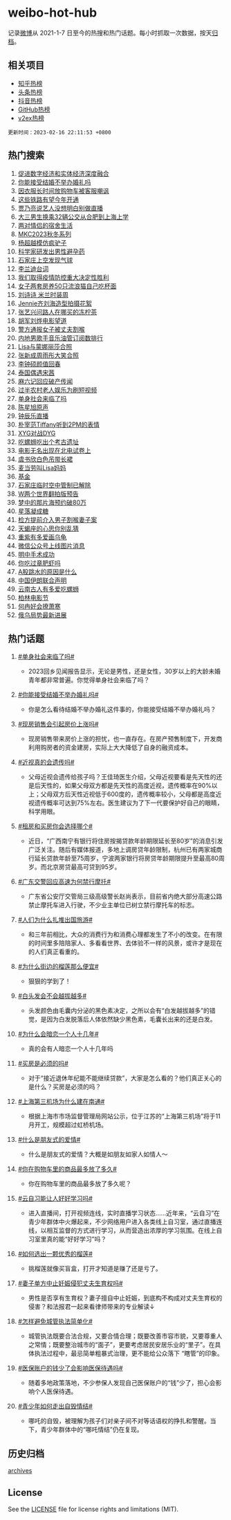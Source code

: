 # weibo-hot-hub

记录[微博](https://www.weibo.com)从 2021-1-7 日至今的热搜和热门话题。每小时抓取一次数据，按天[归档](archives)。

## 相关项目

- [知乎热榜](https://github.com/lonnyzhang423/zhihu-hot-hub)
- [头条热榜](https://github.com/lonnyzhang423/toutiao-hot-hub)
- [抖音热榜](https://github.com/lonnyzhang423/douyin-hot-hub)
- [GitHub热榜](https://github.com/lonnyzhang423/github-hot-hub)
- [v2ex热榜](https://github.com/lonnyzhang423/v2ex-hot-hub)


`更新时间：2023-02-16 22:11:53 +0800`

## 热门搜索

1. [促进数字经济和实体经济深度融合](https://m.weibo.cn/search?containerid=100103type%3D1%26t%3D10%26q%3D%23%E4%BF%83%E8%BF%9B%E6%95%B0%E5%AD%97%E7%BB%8F%E6%B5%8E%E5%92%8C%E5%AE%9E%E4%BD%93%E7%BB%8F%E6%B5%8E%E6%B7%B1%E5%BA%A6%E8%9E%8D%E5%90%88%23&stream_entry_id=51&isnewpage=1&extparam=seat%3D1%26stream_entry_id%3D51%26pos%3D0%26c_type%3D51%26dgr%3D0%26cate%3D10103%26filter_type%3Drealtimehot%26display_time%3D1676556712%26pre_seqid%3D1676556712523043859029&luicode=10000011&lfid=106003type%253D25%2526t%253D3%2526disable_hot%253D1%2526filter_type%253Drealtimehot)
1. [你能接受结婚不举办婚礼吗](https://m.weibo.cn/search?containerid=100103type%3D1%26t%3D10%26q%3D%23%E4%BD%A0%E8%83%BD%E6%8E%A5%E5%8F%97%E7%BB%93%E5%A9%9A%E4%B8%8D%E4%B8%BE%E5%8A%9E%E5%A9%9A%E7%A4%BC%E5%90%97%23&stream_entry_id=31&isnewpage=1&extparam=seat%3D1%26realpos%3D1%26flag%3D2%26lcate%3D5001%26band_rank%3D1%26filter_type%3Drealtimehot%26stream_entry_id%3D31%26pos%3D0%26c_type%3D31%26q%3D%2523%25E4%25BD%25A0%25E8%2583%25BD%25E6%258E%25A5%25E5%258F%2597%25E7%25BB%2593%25E5%25A9%259A%25E4%25B8%258D%25E4%25B8%25BE%25E5%258A%259E%25E5%25A9%259A%25E7%25A4%25BC%25E5%2590%2597%2523%26dgr%3D0%26cate%3D5001%26display_time%3D1676556712%26pre_seqid%3D1676556712523043859029&luicode=10000011&lfid=106003type%253D25%2526t%253D3%2526disable_hot%253D1%2526filter_type%253Drealtimehot)
1. [因衣服长时间放购物车被客服嘲讽](https://m.weibo.cn/search?containerid=100103type%3D1%26t%3D10%26q%3D%23%E5%9B%A0%E8%A1%A3%E6%9C%8D%E9%95%BF%E6%97%B6%E9%97%B4%E6%94%BE%E8%B4%AD%E7%89%A9%E8%BD%A6%E8%A2%AB%E5%AE%A2%E6%9C%8D%E5%98%B2%E8%AE%BD%23&stream_entry_id=31&isnewpage=1&extparam=seat%3D1%26realpos%3D2%26flag%3D2%26lcate%3D5001%26band_rank%3D2%26filter_type%3Drealtimehot%26stream_entry_id%3D31%26pos%3D1%26c_type%3D31%26q%3D%2523%25E5%259B%25A0%25E8%25A1%25A3%25E6%259C%258D%25E9%2595%25BF%25E6%2597%25B6%25E9%2597%25B4%25E6%2594%25BE%25E8%25B4%25AD%25E7%2589%25A9%25E8%25BD%25A6%25E8%25A2%25AB%25E5%25AE%25A2%25E6%259C%258D%25E5%2598%25B2%25E8%25AE%25BD%2523%26dgr%3D0%26cate%3D5001%26display_time%3D1676556712%26pre_seqid%3D1676556712523043859029&luicode=10000011&lfid=106003type%253D25%2526t%253D3%2526disable_hot%253D1%2526filter_type%253Drealtimehot)
1. [这些铁路有望今年开通](https://m.weibo.cn/search?containerid=100103type%3D1%26t%3D10%26q%3D%23%E8%BF%99%E4%BA%9B%E9%93%81%E8%B7%AF%E6%9C%89%E6%9C%9B%E4%BB%8A%E5%B9%B4%E5%BC%80%E9%80%9A%23&stream_entry_id=31&isnewpage=1&extparam=seat%3D1%26realpos%3D3%26flag%3D1%26lcate%3D5001%26band_rank%3D3%26filter_type%3Drealtimehot%26stream_entry_id%3D31%26pos%3D2%26c_type%3D31%26q%3D%2523%25E8%25BF%2599%25E4%25BA%259B%25E9%2593%2581%25E8%25B7%25AF%25E6%259C%2589%25E6%259C%259B%25E4%25BB%258A%25E5%25B9%25B4%25E5%25BC%2580%25E9%2580%259A%2523%26dgr%3D0%26cate%3D5001%26display_time%3D1676556712%26pre_seqid%3D1676556712523043859029&luicode=10000011&lfid=106003type%253D25%2526t%253D3%2526disable_hot%253D1%2526filter_type%253Drealtimehot)
1. [贾乃亮说艺人没想明白别做直播](https://m.weibo.cn/search?containerid=100103type%3D1%26t%3D10%26q%3D%23%E8%B4%BE%E4%B9%83%E4%BA%AE%E8%AF%B4%E8%89%BA%E4%BA%BA%E6%B2%A1%E6%83%B3%E6%98%8E%E7%99%BD%E5%88%AB%E5%81%9A%E7%9B%B4%E6%92%AD%23&stream_entry_id=31&isnewpage=1&extparam=seat%3D1%26realpos%3D4%26flag%3D2%26lcate%3D5001%26band_rank%3D4%26filter_type%3Drealtimehot%26stream_entry_id%3D31%26pos%3D3%26c_type%3D31%26q%3D%2523%25E8%25B4%25BE%25E4%25B9%2583%25E4%25BA%25AE%25E8%25AF%25B4%25E8%2589%25BA%25E4%25BA%25BA%25E6%25B2%25A1%25E6%2583%25B3%25E6%2598%258E%25E7%2599%25BD%25E5%2588%25AB%25E5%2581%259A%25E7%259B%25B4%25E6%2592%25AD%2523%26dgr%3D0%26cate%3D5001%26display_time%3D1676556712%26pre_seqid%3D1676556712523043859029&luicode=10000011&lfid=106003type%253D25%2526t%253D3%2526disable_hot%253D1%2526filter_type%253Drealtimehot)
1. [大三男生换乘32辆公交从合肥到上海上学](https://m.weibo.cn/search?containerid=100103type%3D1%26t%3D10%26q%3D%23%E5%A4%A7%E4%B8%89%E7%94%B7%E7%94%9F%E6%8D%A2%E4%B9%9832%E8%BE%86%E5%85%AC%E4%BA%A4%E4%BB%8E%E5%90%88%E8%82%A5%E5%88%B0%E4%B8%8A%E6%B5%B7%E4%B8%8A%E5%AD%A6%23&stream_entry_id=31&isnewpage=1&extparam=seat%3D1%26realpos%3D5%26flag%3D2%26lcate%3D5001%26band_rank%3D5%26filter_type%3Drealtimehot%26stream_entry_id%3D31%26pos%3D4%26c_type%3D31%26q%3D%2523%25E5%25A4%25A7%25E4%25B8%2589%25E7%2594%25B7%25E7%2594%259F%25E6%258D%25A2%25E4%25B9%259832%25E8%25BE%2586%25E5%2585%25AC%25E4%25BA%25A4%25E4%25BB%258E%25E5%2590%2588%25E8%2582%25A5%25E5%2588%25B0%25E4%25B8%258A%25E6%25B5%25B7%25E4%25B8%258A%25E5%25AD%25A6%2523%26dgr%3D0%26cate%3D5001%26display_time%3D1676556712%26pre_seqid%3D1676556712523043859029&luicode=10000011&lfid=106003type%253D25%2526t%253D3%2526disable_hot%253D1%2526filter_type%253Drealtimehot)
1. [两对情侣的宿舍生活](https://m.weibo.cn/search?containerid=100103type%3D1%26t%3D10%26q%3D%23%E4%B8%A4%E5%AF%B9%E6%83%85%E4%BE%A3%E7%9A%84%E5%AE%BF%E8%88%8D%E7%94%9F%E6%B4%BB%23&stream_entry_id=31&isnewpage=1&extparam=seat%3D1%26realpos%3D6%26flag%3D1%26lcate%3D5001%26band_rank%3D6%26filter_type%3Drealtimehot%26stream_entry_id%3D31%26pos%3D5%26c_type%3D31%26q%3D%2523%25E4%25B8%25A4%25E5%25AF%25B9%25E6%2583%2585%25E4%25BE%25A3%25E7%259A%2584%25E5%25AE%25BF%25E8%2588%258D%25E7%2594%259F%25E6%25B4%25BB%2523%26dgr%3D0%26cate%3D5001%26display_time%3D1676556712%26pre_seqid%3D1676556712523043859029&luicode=10000011&lfid=106003type%253D25%2526t%253D3%2526disable_hot%253D1%2526filter_type%253Drealtimehot)
1. [MKC2023秋冬系列](https://m.weibo.cn/search?containerid=100103type%3D1%26t%3D10%26q%3D%23MKC2023%E7%A7%8B%E5%86%AC%E7%B3%BB%E5%88%97%23&stream_entry_id=31&isnewpage=1&extparam=seat%3D1%26filter_type%3Drealtimehot%26lcate%3D5001%26band_rank%3D7%26topic_ad%3D1%26stream_entry_id%3D31%26pos%3D6%26c_type%3D31%26q%3D%2523MKC2023%25E7%25A7%258B%25E5%2586%25AC%25E7%25B3%25BB%25E5%2588%2597%2523%26dgr%3D0%26cate%3D5001%26adid%3D180048%26display_time%3D1676556712%26pre_seqid%3D1676556712523043859029&luicode=10000011&lfid=106003type%253D25%2526t%253D3%2526disable_hot%253D1%2526filter_type%253Drealtimehot)
1. [杨超越模仿疯驴子](https://m.weibo.cn/search?containerid=100103type%3D1%26t%3D10%26q%3D%23%E6%9D%A8%E8%B6%85%E8%B6%8A%E6%A8%A1%E4%BB%BF%E7%96%AF%E9%A9%B4%E5%AD%90%23&stream_entry_id=31&isnewpage=1&extparam=seat%3D1%26realpos%3D7%26flag%3D1%26lcate%3D5001%26band_rank%3D7%26filter_type%3Drealtimehot%26stream_entry_id%3D31%26pos%3D7%26c_type%3D31%26q%3D%2523%25E6%259D%25A8%25E8%25B6%2585%25E8%25B6%258A%25E6%25A8%25A1%25E4%25BB%25BF%25E7%2596%25AF%25E9%25A9%25B4%25E5%25AD%2590%2523%26dgr%3D0%26cate%3D5001%26display_time%3D1676556712%26pre_seqid%3D1676556712523043859029&luicode=10000011&lfid=106003type%253D25%2526t%253D3%2526disable_hot%253D1%2526filter_type%253Drealtimehot)
1. [科学家研发出男性避孕药](https://m.weibo.cn/search?containerid=100103type%3D1%26t%3D10%26q%3D%23%E7%A7%91%E5%AD%A6%E5%AE%B6%E7%A0%94%E5%8F%91%E5%87%BA%E7%94%B7%E6%80%A7%E9%81%BF%E5%AD%95%E8%8D%AF%23&stream_entry_id=31&isnewpage=1&extparam=seat%3D1%26realpos%3D8%26flag%3D0%26lcate%3D5001%26band_rank%3D8%26filter_type%3Drealtimehot%26stream_entry_id%3D31%26pos%3D8%26c_type%3D31%26q%3D%2523%25E7%25A7%2591%25E5%25AD%25A6%25E5%25AE%25B6%25E7%25A0%2594%25E5%258F%2591%25E5%2587%25BA%25E7%2594%25B7%25E6%2580%25A7%25E9%2581%25BF%25E5%25AD%2595%25E8%258D%25AF%2523%26dgr%3D0%26cate%3D5001%26display_time%3D1676556712%26pre_seqid%3D1676556712523043859029&luicode=10000011&lfid=106003type%253D25%2526t%253D3%2526disable_hot%253D1%2526filter_type%253Drealtimehot)
1. [石家庄上空发现气球](https://m.weibo.cn/search?containerid=100103type%3D1%26t%3D10%26q%3D%23%E7%9F%B3%E5%AE%B6%E5%BA%84%E4%B8%8A%E7%A9%BA%E5%8F%91%E7%8E%B0%E6%B0%94%E7%90%83%23&stream_entry_id=31&isnewpage=1&extparam=seat%3D1%26realpos%3D9%26flag%3D2%26lcate%3D5001%26band_rank%3D9%26filter_type%3Drealtimehot%26stream_entry_id%3D31%26pos%3D9%26c_type%3D31%26q%3D%2523%25E7%259F%25B3%25E5%25AE%25B6%25E5%25BA%2584%25E4%25B8%258A%25E7%25A9%25BA%25E5%258F%2591%25E7%258E%25B0%25E6%25B0%2594%25E7%2590%2583%2523%26dgr%3D0%26cate%3D5001%26display_time%3D1676556712%26pre_seqid%3D1676556712523043859029&luicode=10000011&lfid=106003type%253D25%2526t%253D3%2526disable_hot%253D1%2526filter_type%253Drealtimehot)
1. [李兰迪台词](https://m.weibo.cn/search?containerid=100103type%3D1%26t%3D10%26q%3D%E6%9D%8E%E5%85%B0%E8%BF%AA%E5%8F%B0%E8%AF%8D&stream_entry_id=31&isnewpage=1&extparam=seat%3D1%26realpos%3D10%26flag%3D1%26lcate%3D5001%26band_rank%3D10%26filter_type%3Drealtimehot%26stream_entry_id%3D31%26pos%3D10%26c_type%3D31%26q%3D%25E6%259D%258E%25E5%2585%25B0%25E8%25BF%25AA%25E5%258F%25B0%25E8%25AF%258D%26dgr%3D0%26cate%3D5001%26display_time%3D1676556712%26pre_seqid%3D1676556712523043859029&luicode=10000011&lfid=106003type%253D25%2526t%253D3%2526disable_hot%253D1%2526filter_type%253Drealtimehot)
1. [我们取得疫情防控重大决定性胜利](https://m.weibo.cn/search?containerid=100103type%3D1%26t%3D10%26q%3D%23%E6%88%91%E4%BB%AC%E5%8F%96%E5%BE%97%E7%96%AB%E6%83%85%E9%98%B2%E6%8E%A7%E9%87%8D%E5%A4%A7%E5%86%B3%E5%AE%9A%E6%80%A7%E8%83%9C%E5%88%A9%23&stream_entry_id=31&isnewpage=1&extparam=seat%3D1%26realpos%3D11%26flag%3D0%26lcate%3D5001%26band_rank%3D11%26filter_type%3Drealtimehot%26stream_entry_id%3D31%26pos%3D11%26c_type%3D31%26q%3D%2523%25E6%2588%2591%25E4%25BB%25AC%25E5%258F%2596%25E5%25BE%2597%25E7%2596%25AB%25E6%2583%2585%25E9%2598%25B2%25E6%258E%25A7%25E9%2587%258D%25E5%25A4%25A7%25E5%2586%25B3%25E5%25AE%259A%25E6%2580%25A7%25E8%2583%259C%25E5%2588%25A9%2523%26dgr%3D0%26cate%3D5001%26display_time%3D1676556712%26pre_seqid%3D1676556712523043859029&luicode=10000011&lfid=106003type%253D25%2526t%253D3%2526disable_hot%253D1%2526filter_type%253Drealtimehot)
1. [女子两套房养50只流浪猫自己吃杯面](https://m.weibo.cn/search?containerid=100103type%3D1%26t%3D10%26q%3D%23%E5%A5%B3%E5%AD%90%E4%B8%A4%E5%A5%97%E6%88%BF%E5%85%BB50%E5%8F%AA%E6%B5%81%E6%B5%AA%E7%8C%AB%E8%87%AA%E5%B7%B1%E5%90%83%E6%9D%AF%E9%9D%A2%23&stream_entry_id=31&isnewpage=1&extparam=seat%3D1%26realpos%3D12%26flag%3D1%26lcate%3D5001%26band_rank%3D12%26filter_type%3Drealtimehot%26stream_entry_id%3D31%26pos%3D12%26c_type%3D31%26q%3D%2523%25E5%25A5%25B3%25E5%25AD%2590%25E4%25B8%25A4%25E5%25A5%2597%25E6%2588%25BF%25E5%2585%25BB50%25E5%258F%25AA%25E6%25B5%2581%25E6%25B5%25AA%25E7%258C%25AB%25E8%2587%25AA%25E5%25B7%25B1%25E5%2590%2583%25E6%259D%25AF%25E9%259D%25A2%2523%26dgr%3D0%26cate%3D5001%26display_time%3D1676556712%26pre_seqid%3D1676556712523043859029&luicode=10000011&lfid=106003type%253D25%2526t%253D3%2526disable_hot%253D1%2526filter_type%253Drealtimehot)
1. [刘诗诗 米兰时装周](https://m.weibo.cn/search?containerid=100103type%3D1%26t%3D10%26q%3D%E5%88%98%E8%AF%97%E8%AF%97+%E7%B1%B3%E5%85%B0%E6%97%B6%E8%A3%85%E5%91%A8&stream_entry_id=31&isnewpage=1&extparam=seat%3D1%26realpos%3D13%26flag%3D1%26lcate%3D5001%26band_rank%3D13%26filter_type%3Drealtimehot%26stream_entry_id%3D31%26pos%3D13%26c_type%3D31%26q%3D%25E5%2588%2598%25E8%25AF%2597%25E8%25AF%2597%2520%25E7%25B1%25B3%25E5%2585%25B0%25E6%2597%25B6%25E8%25A3%2585%25E5%2591%25A8%26dgr%3D0%26cate%3D5001%26display_time%3D1676556712%26pre_seqid%3D1676556712523043859029&luicode=10000011&lfid=106003type%253D25%2526t%253D3%2526disable_hot%253D1%2526filter_type%253Drealtimehot)
1. [Jennie齐刘海造型拍摄花絮](https://m.weibo.cn/search?containerid=100103type%3D1%26t%3D10%26q%3D%23Jennie%E9%BD%90%E5%88%98%E6%B5%B7%E9%80%A0%E5%9E%8B%E6%8B%8D%E6%91%84%E8%8A%B1%E7%B5%AE%23&stream_entry_id=31&isnewpage=1&extparam=seat%3D1%26realpos%3D14%26flag%3D1%26lcate%3D5001%26band_rank%3D14%26filter_type%3Drealtimehot%26stream_entry_id%3D31%26pos%3D14%26c_type%3D31%26q%3D%2523Jennie%25E9%25BD%2590%25E5%2588%2598%25E6%25B5%25B7%25E9%2580%25A0%25E5%259E%258B%25E6%258B%258D%25E6%2591%2584%25E8%258A%25B1%25E7%25B5%25AE%2523%26dgr%3D0%26cate%3D5001%26display_time%3D1676556712%26pre_seqid%3D1676556712523043859029&luicode=10000011&lfid=106003type%253D25%2526t%253D3%2526disable_hot%253D1%2526filter_type%253Drealtimehot)
1. [张艺兴问路人在哪买的冻柠茶](https://m.weibo.cn/search?containerid=100103type%3D1%26t%3D10%26q%3D%23%E5%BC%A0%E8%89%BA%E5%85%B4%E9%97%AE%E8%B7%AF%E4%BA%BA%E5%9C%A8%E5%93%AA%E4%B9%B0%E7%9A%84%E5%86%BB%E6%9F%A0%E8%8C%B6%23&stream_entry_id=31&isnewpage=1&extparam=seat%3D1%26realpos%3D15%26flag%3D1%26lcate%3D5001%26band_rank%3D15%26filter_type%3Drealtimehot%26stream_entry_id%3D31%26pos%3D15%26c_type%3D31%26q%3D%2523%25E5%25BC%25A0%25E8%2589%25BA%25E5%2585%25B4%25E9%2597%25AE%25E8%25B7%25AF%25E4%25BA%25BA%25E5%259C%25A8%25E5%2593%25AA%25E4%25B9%25B0%25E7%259A%2584%25E5%2586%25BB%25E6%259F%25A0%25E8%258C%25B6%2523%26dgr%3D0%26cate%3D5001%26display_time%3D1676556712%26pre_seqid%3D1676556712523043859029&luicode=10000011&lfid=106003type%253D25%2526t%253D3%2526disable_hot%253D1%2526filter_type%253Drealtimehot)
1. [胡军刘烨电影望道](https://m.weibo.cn/search?containerid=100103type%3D1%26t%3D10%26q%3D%23%E8%83%A1%E5%86%9B%E5%88%98%E7%83%A8%E7%94%B5%E5%BD%B1%E6%9C%9B%E9%81%93%23&stream_entry_id=31&isnewpage=1&extparam=seat%3D1%26realpos%3D16%26flag%3D1%26lcate%3D5001%26band_rank%3D16%26filter_type%3Drealtimehot%26stream_entry_id%3D31%26pos%3D16%26c_type%3D31%26q%3D%2523%25E8%2583%25A1%25E5%2586%259B%25E5%2588%2598%25E7%2583%25A8%25E7%2594%25B5%25E5%25BD%25B1%25E6%259C%259B%25E9%2581%2593%2523%26dgr%3D0%26cate%3D5001%26display_time%3D1676556712%26pre_seqid%3D1676556712523043859029&luicode=10000011&lfid=106003type%253D25%2526t%253D3%2526disable_hot%253D1%2526filter_type%253Drealtimehot)
1. [警方通报女子被丈夫割喉](https://m.weibo.cn/search?containerid=100103type%3D1%26t%3D10%26q%3D%23%E8%AD%A6%E6%96%B9%E9%80%9A%E6%8A%A5%E5%A5%B3%E5%AD%90%E8%A2%AB%E4%B8%88%E5%A4%AB%E5%89%B2%E5%96%89%23&stream_entry_id=31&isnewpage=1&extparam=seat%3D1%26realpos%3D17%26flag%3D0%26lcate%3D5001%26band_rank%3D17%26filter_type%3Drealtimehot%26stream_entry_id%3D31%26pos%3D17%26c_type%3D31%26q%3D%2523%25E8%25AD%25A6%25E6%2596%25B9%25E9%2580%259A%25E6%258A%25A5%25E5%25A5%25B3%25E5%25AD%2590%25E8%25A2%25AB%25E4%25B8%2588%25E5%25A4%25AB%25E5%2589%25B2%25E5%2596%2589%2523%26dgr%3D0%26cate%3D5001%26display_time%3D1676556712%26pre_seqid%3D1676556712523043859029&luicode=10000011&lfid=106003type%253D25%2526t%253D3%2526disable_hot%253D1%2526filter_type%253Drealtimehot)
1. [内地男歌手音乐油管订阅数排行](https://m.weibo.cn/search?containerid=100103type%3D1%26t%3D10%26q%3D%23%E5%86%85%E5%9C%B0%E7%94%B7%E6%AD%8C%E6%89%8B%E9%9F%B3%E4%B9%90%E6%B2%B9%E7%AE%A1%E8%AE%A2%E9%98%85%E6%95%B0%E6%8E%92%E8%A1%8C%23&stream_entry_id=31&isnewpage=1&extparam=seat%3D1%26realpos%3D18%26flag%3D1%26lcate%3D5001%26band_rank%3D18%26filter_type%3Drealtimehot%26stream_entry_id%3D31%26pos%3D18%26c_type%3D31%26q%3D%2523%25E5%2586%2585%25E5%259C%25B0%25E7%2594%25B7%25E6%25AD%258C%25E6%2589%258B%25E9%259F%25B3%25E4%25B9%2590%25E6%25B2%25B9%25E7%25AE%25A1%25E8%25AE%25A2%25E9%2598%2585%25E6%2595%25B0%25E6%258E%2592%25E8%25A1%258C%2523%26dgr%3D0%26cate%3D5001%26display_time%3D1676556712%26pre_seqid%3D1676556712523043859029&luicode=10000011&lfid=106003type%253D25%2526t%253D3%2526disable_hot%253D1%2526filter_type%253Drealtimehot)
1. [Lisa与蒙娜丽莎合照](https://m.weibo.cn/search?containerid=100103type%3D1%26t%3D10%26q%3D%23Lisa%E4%B8%8E%E8%92%99%E5%A8%9C%E4%B8%BD%E8%8E%8E%E5%90%88%E7%85%A7%23&stream_entry_id=31&isnewpage=1&extparam=seat%3D1%26realpos%3D19%26flag%3D1%26lcate%3D5001%26band_rank%3D19%26filter_type%3Drealtimehot%26stream_entry_id%3D31%26pos%3D19%26c_type%3D31%26q%3D%2523Lisa%25E4%25B8%258E%25E8%2592%2599%25E5%25A8%259C%25E4%25B8%25BD%25E8%258E%258E%25E5%2590%2588%25E7%2585%25A7%2523%26dgr%3D0%26cate%3D5001%26display_time%3D1676556712%26pre_seqid%3D1676556712523043859029&luicode=10000011&lfid=106003type%253D25%2526t%253D3%2526disable_hot%253D1%2526filter_type%253Drealtimehot)
1. [张新成周雨彤大笑合照](https://m.weibo.cn/search?containerid=100103type%3D1%26t%3D10%26q%3D%23%E5%BC%A0%E6%96%B0%E6%88%90%E5%91%A8%E9%9B%A8%E5%BD%A4%E5%A4%A7%E7%AC%91%E5%90%88%E7%85%A7%23&stream_entry_id=31&isnewpage=1&extparam=seat%3D1%26realpos%3D20%26flag%3D1%26lcate%3D5001%26band_rank%3D20%26filter_type%3Drealtimehot%26stream_entry_id%3D31%26pos%3D20%26c_type%3D31%26q%3D%2523%25E5%25BC%25A0%25E6%2596%25B0%25E6%2588%2590%25E5%2591%25A8%25E9%259B%25A8%25E5%25BD%25A4%25E5%25A4%25A7%25E7%25AC%2591%25E5%2590%2588%25E7%2585%25A7%2523%26dgr%3D0%26cate%3D5001%26display_time%3D1676556712%26pre_seqid%3D1676556712523043859029&luicode=10000011&lfid=106003type%253D25%2526t%253D3%2526disable_hot%253D1%2526filter_type%253Drealtimehot)
1. [李钟硕颜值回春](https://m.weibo.cn/search?containerid=100103type%3D1%26t%3D10%26q%3D%23%E6%9D%8E%E9%92%9F%E7%A1%95%E9%A2%9C%E5%80%BC%E5%9B%9E%E6%98%A5%23&stream_entry_id=31&isnewpage=1&extparam=seat%3D1%26realpos%3D21%26flag%3D2%26lcate%3D5001%26band_rank%3D21%26filter_type%3Drealtimehot%26stream_entry_id%3D31%26pos%3D21%26c_type%3D31%26q%3D%2523%25E6%259D%258E%25E9%2592%259F%25E7%25A1%2595%25E9%25A2%259C%25E5%2580%25BC%25E5%259B%259E%25E6%2598%25A5%2523%26dgr%3D0%26cate%3D5001%26display_time%3D1676556712%26pre_seqid%3D1676556712523043859029&luicode=10000011&lfid=106003type%253D25%2526t%253D3%2526disable_hot%253D1%2526filter_type%253Drealtimehot)
1. [泰国偶遇宋茜](https://m.weibo.cn/search?containerid=100103type%3D1%26t%3D10%26q%3D%23%E6%B3%B0%E5%9B%BD%E5%81%B6%E9%81%87%E5%AE%8B%E8%8C%9C%23&stream_entry_id=31&isnewpage=1&extparam=seat%3D1%26realpos%3D22%26flag%3D0%26lcate%3D5001%26band_rank%3D22%26filter_type%3Drealtimehot%26stream_entry_id%3D31%26pos%3D22%26c_type%3D31%26q%3D%2523%25E6%25B3%25B0%25E5%259B%25BD%25E5%2581%25B6%25E9%2581%2587%25E5%25AE%258B%25E8%258C%259C%2523%26dgr%3D0%26cate%3D5001%26display_time%3D1676556712%26pre_seqid%3D1676556712523043859029&luicode=10000011&lfid=106003type%253D25%2526t%253D3%2526disable_hot%253D1%2526filter_type%253Drealtimehot)
1. [麻六记回应破产传闻](https://m.weibo.cn/search?containerid=100103type%3D1%26t%3D10%26q%3D%23%E9%BA%BB%E5%85%AD%E8%AE%B0%E5%9B%9E%E5%BA%94%E7%A0%B4%E4%BA%A7%E4%BC%A0%E9%97%BB%23&stream_entry_id=31&isnewpage=1&extparam=seat%3D1%26realpos%3D23%26flag%3D0%26lcate%3D5001%26band_rank%3D23%26filter_type%3Drealtimehot%26stream_entry_id%3D31%26pos%3D23%26c_type%3D31%26q%3D%2523%25E9%25BA%25BB%25E5%2585%25AD%25E8%25AE%25B0%25E5%259B%259E%25E5%25BA%2594%25E7%25A0%25B4%25E4%25BA%25A7%25E4%25BC%25A0%25E9%2597%25BB%2523%26dgr%3D0%26cate%3D5001%26display_time%3D1676556712%26pre_seqid%3D1676556712523043859029&luicode=10000011&lfid=106003type%253D25%2526t%253D3%2526disable_hot%253D1%2526filter_type%253Drealtimehot)
1. [过半农村老人娱乐为刷短视频](https://m.weibo.cn/search?containerid=100103type%3D1%26t%3D10%26q%3D%23%E8%BF%87%E5%8D%8A%E5%86%9C%E6%9D%91%E8%80%81%E4%BA%BA%E5%A8%B1%E4%B9%90%E4%B8%BA%E5%88%B7%E7%9F%AD%E8%A7%86%E9%A2%91%23&stream_entry_id=31&isnewpage=1&extparam=seat%3D1%26realpos%3D24%26flag%3D1%26lcate%3D5001%26band_rank%3D24%26filter_type%3Drealtimehot%26stream_entry_id%3D31%26pos%3D24%26c_type%3D31%26q%3D%2523%25E8%25BF%2587%25E5%258D%258A%25E5%2586%259C%25E6%259D%2591%25E8%2580%2581%25E4%25BA%25BA%25E5%25A8%25B1%25E4%25B9%2590%25E4%25B8%25BA%25E5%2588%25B7%25E7%259F%25AD%25E8%25A7%2586%25E9%25A2%2591%2523%26dgr%3D0%26cate%3D5001%26display_time%3D1676556712%26pre_seqid%3D1676556712523043859029&luicode=10000011&lfid=106003type%253D25%2526t%253D3%2526disable_hot%253D1%2526filter_type%253Drealtimehot)
1. [单身社会来临了吗](https://m.weibo.cn/search?containerid=100103type%3D1%26t%3D10%26q%3D%23%E5%8D%95%E8%BA%AB%E7%A4%BE%E4%BC%9A%E6%9D%A5%E4%B8%B4%E4%BA%86%E5%90%97%23&stream_entry_id=31&isnewpage=1&extparam=seat%3D1%26realpos%3D25%26flag%3D0%26lcate%3D5001%26band_rank%3D25%26filter_type%3Drealtimehot%26stream_entry_id%3D31%26pos%3D25%26c_type%3D31%26q%3D%2523%25E5%258D%2595%25E8%25BA%25AB%25E7%25A4%25BE%25E4%25BC%259A%25E6%259D%25A5%25E4%25B8%25B4%25E4%25BA%2586%25E5%2590%2597%2523%26dgr%3D0%26cate%3D5001%26display_time%3D1676556712%26pre_seqid%3D1676556712523043859029&luicode=10000011&lfid=106003type%253D25%2526t%253D3%2526disable_hot%253D1%2526filter_type%253Drealtimehot)
1. [陈星旭原声](https://m.weibo.cn/search?containerid=100103type%3D1%26t%3D10%26q%3D%23%E9%99%88%E6%98%9F%E6%97%AD%E5%8E%9F%E5%A3%B0%23&stream_entry_id=31&isnewpage=1&extparam=seat%3D1%26realpos%3D26%26flag%3D1%26lcate%3D5001%26band_rank%3D26%26filter_type%3Drealtimehot%26stream_entry_id%3D31%26pos%3D26%26c_type%3D31%26q%3D%2523%25E9%2599%2588%25E6%2598%259F%25E6%2597%25AD%25E5%258E%259F%25E5%25A3%25B0%2523%26dgr%3D0%26cate%3D5001%26display_time%3D1676556712%26pre_seqid%3D1676556712523043859029&luicode=10000011&lfid=106003type%253D25%2526t%253D3%2526disable_hot%253D1%2526filter_type%253Drealtimehot)
1. [钟辰乐直播](https://m.weibo.cn/search?containerid=100103type%3D1%26t%3D10%26q%3D%23%E9%92%9F%E8%BE%B0%E4%B9%90%E7%9B%B4%E6%92%AD%23&stream_entry_id=31&isnewpage=1&extparam=seat%3D1%26realpos%3D27%26flag%3D1%26lcate%3D5001%26band_rank%3D27%26filter_type%3Drealtimehot%26stream_entry_id%3D31%26pos%3D27%26c_type%3D31%26q%3D%2523%25E9%2592%259F%25E8%25BE%25B0%25E4%25B9%2590%25E7%259B%25B4%25E6%2592%25AD%2523%26dgr%3D0%26cate%3D5001%26display_time%3D1676556712%26pre_seqid%3D1676556712523043859029&luicode=10000011&lfid=106003type%253D25%2526t%253D3%2526disable_hot%253D1%2526filter_type%253Drealtimehot)
1. [朴宰范Tiffany听到2PM的表情](https://m.weibo.cn/search?containerid=100103type%3D1%26t%3D10%26q%3D%23%E6%9C%B4%E5%AE%B0%E8%8C%83Tiffany%E5%90%AC%E5%88%B02PM%E7%9A%84%E8%A1%A8%E6%83%85%23&stream_entry_id=31&isnewpage=1&extparam=seat%3D1%26realpos%3D28%26flag%3D1%26lcate%3D5001%26band_rank%3D28%26filter_type%3Drealtimehot%26stream_entry_id%3D31%26pos%3D28%26c_type%3D31%26q%3D%2523%25E6%259C%25B4%25E5%25AE%25B0%25E8%258C%2583Tiffany%25E5%2590%25AC%25E5%2588%25B02PM%25E7%259A%2584%25E8%25A1%25A8%25E6%2583%2585%2523%26dgr%3D0%26cate%3D5001%26display_time%3D1676556712%26pre_seqid%3D1676556712523043859029&luicode=10000011&lfid=106003type%253D25%2526t%253D3%2526disable_hot%253D1%2526filter_type%253Drealtimehot)
1. [XYG对战DYG](https://m.weibo.cn/search?containerid=100103type%3D1%26t%3D10%26q%3D%23XYG%E5%AF%B9%E6%88%98DYG%23&stream_entry_id=31&isnewpage=1&extparam=seat%3D1%26realpos%3D29%26flag%3D1%26lcate%3D5001%26band_rank%3D29%26filter_type%3Drealtimehot%26stream_entry_id%3D31%26pos%3D29%26c_type%3D31%26q%3D%2523XYG%25E5%25AF%25B9%25E6%2588%2598DYG%2523%26dgr%3D0%26cate%3D5001%26display_time%3D1676556712%26pre_seqid%3D1676556712523043859029&luicode=10000011&lfid=106003type%253D25%2526t%253D3%2526disable_hot%253D1%2526filter_type%253Drealtimehot)
1. [吃螺蛳吃出个考古遗址](https://m.weibo.cn/search?containerid=100103type%3D1%26t%3D10%26q%3D%23%E5%90%83%E8%9E%BA%E8%9B%B3%E5%90%83%E5%87%BA%E4%B8%AA%E8%80%83%E5%8F%A4%E9%81%97%E5%9D%80%23&stream_entry_id=31&isnewpage=1&extparam=seat%3D1%26realpos%3D30%26flag%3D0%26lcate%3D5001%26band_rank%3D30%26filter_type%3Drealtimehot%26stream_entry_id%3D31%26pos%3D30%26c_type%3D31%26q%3D%2523%25E5%2590%2583%25E8%259E%25BA%25E8%259B%25B3%25E5%2590%2583%25E5%2587%25BA%25E4%25B8%25AA%25E8%2580%2583%25E5%258F%25A4%25E9%2581%2597%25E5%259D%2580%2523%26dgr%3D0%26cate%3D5001%26display_time%3D1676556712%26pre_seqid%3D1676556712523043859029&luicode=10000011&lfid=106003type%253D25%2526t%253D3%2526disable_hot%253D1%2526filter_type%253Drealtimehot)
1. [电影无名出现在北电试卷上](https://m.weibo.cn/search?containerid=100103type%3D1%26t%3D10%26q%3D%23%E7%94%B5%E5%BD%B1%E6%97%A0%E5%90%8D%E5%87%BA%E7%8E%B0%E5%9C%A8%E5%8C%97%E7%94%B5%E8%AF%95%E5%8D%B7%E4%B8%8A%23&stream_entry_id=31&isnewpage=1&extparam=seat%3D1%26realpos%3D31%26flag%3D0%26lcate%3D5001%26band_rank%3D31%26filter_type%3Drealtimehot%26stream_entry_id%3D31%26pos%3D31%26c_type%3D31%26q%3D%2523%25E7%2594%25B5%25E5%25BD%25B1%25E6%2597%25A0%25E5%2590%258D%25E5%2587%25BA%25E7%258E%25B0%25E5%259C%25A8%25E5%258C%2597%25E7%2594%25B5%25E8%25AF%2595%25E5%258D%25B7%25E4%25B8%258A%2523%26dgr%3D0%26cate%3D5001%26display_time%3D1676556712%26pre_seqid%3D1676556712523043859029&luicode=10000011&lfid=106003type%253D25%2526t%253D3%2526disable_hot%253D1%2526filter_type%253Drealtimehot)
1. [虞书欣白色吊带长裙](https://m.weibo.cn/search?containerid=100103type%3D1%26t%3D10%26q%3D%23%E8%99%9E%E4%B9%A6%E6%AC%A3%E7%99%BD%E8%89%B2%E5%90%8A%E5%B8%A6%E9%95%BF%E8%A3%99%23&stream_entry_id=31&isnewpage=1&extparam=seat%3D1%26realpos%3D32%26flag%3D0%26lcate%3D5001%26band_rank%3D32%26filter_type%3Drealtimehot%26stream_entry_id%3D31%26pos%3D32%26c_type%3D31%26q%3D%2523%25E8%2599%259E%25E4%25B9%25A6%25E6%25AC%25A3%25E7%2599%25BD%25E8%2589%25B2%25E5%2590%258A%25E5%25B8%25A6%25E9%2595%25BF%25E8%25A3%2599%2523%26dgr%3D0%26cate%3D5001%26display_time%3D1676556712%26pre_seqid%3D1676556712523043859029&luicode=10000011&lfid=106003type%253D25%2526t%253D3%2526disable_hot%253D1%2526filter_type%253Drealtimehot)
1. [麦当劳叫Lisa妈妈](https://m.weibo.cn/search?containerid=100103type%3D1%26t%3D10%26q%3D%23%E9%BA%A6%E5%BD%93%E5%8A%B3%E5%8F%ABLisa%E5%A6%88%E5%A6%88%23&stream_entry_id=31&isnewpage=1&extparam=seat%3D1%26realpos%3D33%26flag%3D0%26lcate%3D5001%26band_rank%3D33%26filter_type%3Drealtimehot%26stream_entry_id%3D31%26pos%3D33%26c_type%3D31%26q%3D%2523%25E9%25BA%25A6%25E5%25BD%2593%25E5%258A%25B3%25E5%258F%25ABLisa%25E5%25A6%2588%25E5%25A6%2588%2523%26dgr%3D0%26cate%3D5001%26display_time%3D1676556712%26pre_seqid%3D1676556712523043859029&luicode=10000011&lfid=106003type%253D25%2526t%253D3%2526disable_hot%253D1%2526filter_type%253Drealtimehot)
1. [基金](https://m.weibo.cn/search?containerid=100103type%3D1%26t%3D10%26q%3D%E5%9F%BA%E9%87%91&stream_entry_id=31&isnewpage=1&extparam=seat%3D1%26realpos%3D34%26flag%3D0%26lcate%3D5001%26band_rank%3D34%26filter_type%3Drealtimehot%26stream_entry_id%3D31%26pos%3D34%26c_type%3D31%26q%3D%25E5%259F%25BA%25E9%2587%2591%26dgr%3D0%26cate%3D5001%26display_time%3D1676556712%26pre_seqid%3D1676556712523043859029&luicode=10000011&lfid=106003type%253D25%2526t%253D3%2526disable_hot%253D1%2526filter_type%253Drealtimehot)
1. [石家庄临时空中管制已解除](https://m.weibo.cn/search?containerid=100103type%3D1%26t%3D10%26q%3D%23%E7%9F%B3%E5%AE%B6%E5%BA%84%E4%B8%B4%E6%97%B6%E7%A9%BA%E4%B8%AD%E7%AE%A1%E5%88%B6%E5%B7%B2%E8%A7%A3%E9%99%A4%23&stream_entry_id=31&isnewpage=1&extparam=seat%3D1%26realpos%3D35%26flag%3D0%26lcate%3D5001%26band_rank%3D35%26filter_type%3Drealtimehot%26stream_entry_id%3D31%26pos%3D35%26c_type%3D31%26q%3D%2523%25E7%259F%25B3%25E5%25AE%25B6%25E5%25BA%2584%25E4%25B8%25B4%25E6%2597%25B6%25E7%25A9%25BA%25E4%25B8%25AD%25E7%25AE%25A1%25E5%2588%25B6%25E5%25B7%25B2%25E8%25A7%25A3%25E9%2599%25A4%2523%26dgr%3D0%26cate%3D5001%26display_time%3D1676556712%26pre_seqid%3D1676556712523043859029&luicode=10000011&lfid=106003type%253D25%2526t%253D3%2526disable_hot%253D1%2526filter_type%253Drealtimehot)
1. [W两个世界翻拍版预告](https://m.weibo.cn/search?containerid=100103type%3D1%26t%3D10%26q%3D%23W%E4%B8%A4%E4%B8%AA%E4%B8%96%E7%95%8C%E7%BF%BB%E6%8B%8D%E7%89%88%E9%A2%84%E5%91%8A%23&stream_entry_id=31&isnewpage=1&extparam=seat%3D1%26realpos%3D36%26flag%3D0%26lcate%3D5001%26band_rank%3D36%26filter_type%3Drealtimehot%26stream_entry_id%3D31%26pos%3D36%26c_type%3D31%26q%3D%2523W%25E4%25B8%25A4%25E4%25B8%25AA%25E4%25B8%2596%25E7%2595%258C%25E7%25BF%25BB%25E6%258B%258D%25E7%2589%2588%25E9%25A2%2584%25E5%2591%258A%2523%26dgr%3D0%26cate%3D5001%26display_time%3D1676556712%26pre_seqid%3D1676556712523043859029&luicode=10000011&lfid=106003type%253D25%2526t%253D3%2526disable_hot%253D1%2526filter_type%253Drealtimehot)
1. [梦中的那片海预约破80万](https://m.weibo.cn/search?containerid=100103type%3D1%26t%3D10%26q%3D%23%E6%A2%A6%E4%B8%AD%E7%9A%84%E9%82%A3%E7%89%87%E6%B5%B7%E9%A2%84%E7%BA%A6%E7%A0%B480%E4%B8%87%23&stream_entry_id=31&isnewpage=1&extparam=seat%3D1%26realpos%3D37%26flag%3D0%26lcate%3D5001%26band_rank%3D37%26filter_type%3Drealtimehot%26stream_entry_id%3D31%26pos%3D37%26c_type%3D31%26q%3D%2523%25E6%25A2%25A6%25E4%25B8%25AD%25E7%259A%2584%25E9%2582%25A3%25E7%2589%2587%25E6%25B5%25B7%25E9%25A2%2584%25E7%25BA%25A6%25E7%25A0%25B480%25E4%25B8%2587%2523%26dgr%3D0%26cate%3D5001%26display_time%3D1676556712%26pre_seqid%3D1676556712523043859029&luicode=10000011&lfid=106003type%253D25%2526t%253D3%2526disable_hot%253D1%2526filter_type%253Drealtimehot)
1. [星落凝成糖](https://m.weibo.cn/search?containerid=100103type%3D1%26t%3D10%26q%3D%E6%98%9F%E8%90%BD%E5%87%9D%E6%88%90%E7%B3%96&stream_entry_id=31&isnewpage=1&extparam=seat%3D1%26realpos%3D38%26flag%3D0%26lcate%3D5001%26band_rank%3D38%26filter_type%3Drealtimehot%26stream_entry_id%3D31%26pos%3D38%26c_type%3D31%26q%3D%25E6%2598%259F%25E8%2590%25BD%25E5%2587%259D%25E6%2588%2590%25E7%25B3%2596%26dgr%3D0%26cate%3D5001%26display_time%3D1676556712%26pre_seqid%3D1676556712523043859029&luicode=10000011&lfid=106003type%253D25%2526t%253D3%2526disable_hot%253D1%2526filter_type%253Drealtimehot)
1. [检方提前介入男子割喉妻子案](https://m.weibo.cn/search?containerid=100103type%3D1%26t%3D10%26q%3D%23%E6%A3%80%E6%96%B9%E6%8F%90%E5%89%8D%E4%BB%8B%E5%85%A5%E7%94%B7%E5%AD%90%E5%89%B2%E5%96%89%E5%A6%BB%E5%AD%90%E6%A1%88%23&stream_entry_id=31&isnewpage=1&extparam=seat%3D1%26realpos%3D39%26flag%3D1%26lcate%3D5001%26band_rank%3D39%26filter_type%3Drealtimehot%26stream_entry_id%3D31%26pos%3D39%26c_type%3D31%26q%3D%2523%25E6%25A3%2580%25E6%2596%25B9%25E6%258F%2590%25E5%2589%258D%25E4%25BB%258B%25E5%2585%25A5%25E7%2594%25B7%25E5%25AD%2590%25E5%2589%25B2%25E5%2596%2589%25E5%25A6%25BB%25E5%25AD%2590%25E6%25A1%2588%2523%26dgr%3D0%26cate%3D5001%26display_time%3D1676556712%26pre_seqid%3D1676556712523043859029&luicode=10000011&lfid=106003type%253D25%2526t%253D3%2526disable_hot%253D1%2526filter_type%253Drealtimehot)
1. [天蝎座的心思你别乱猜](https://m.weibo.cn/search?containerid=100103type%3D1%26t%3D10%26q%3D%23%E5%A4%A9%E8%9D%8E%E5%BA%A7%E7%9A%84%E5%BF%83%E6%80%9D%E4%BD%A0%E5%88%AB%E4%B9%B1%E7%8C%9C%23&stream_entry_id=31&isnewpage=1&extparam=seat%3D1%26realpos%3D40%26flag%3D0%26lcate%3D5001%26band_rank%3D40%26filter_type%3Drealtimehot%26stream_entry_id%3D31%26pos%3D40%26c_type%3D31%26q%3D%2523%25E5%25A4%25A9%25E8%259D%258E%25E5%25BA%25A7%25E7%259A%2584%25E5%25BF%2583%25E6%2580%259D%25E4%25BD%25A0%25E5%2588%25AB%25E4%25B9%25B1%25E7%258C%259C%2523%26dgr%3D0%26cate%3D5001%26display_time%3D1676556712%26pre_seqid%3D1676556712523043859029&luicode=10000011&lfid=106003type%253D25%2526t%253D3%2526disable_hot%253D1%2526filter_type%253Drealtimehot)
1. [重紫有多爱画乌龟](https://m.weibo.cn/search?containerid=100103type%3D1%26t%3D10%26q%3D%23%E9%87%8D%E7%B4%AB%E6%9C%89%E5%A4%9A%E7%88%B1%E7%94%BB%E4%B9%8C%E9%BE%9F%23&stream_entry_id=31&isnewpage=1&extparam=seat%3D1%26realpos%3D41%26flag%3D1%26lcate%3D5001%26band_rank%3D41%26filter_type%3Drealtimehot%26stream_entry_id%3D31%26pos%3D41%26c_type%3D31%26q%3D%2523%25E9%2587%258D%25E7%25B4%25AB%25E6%259C%2589%25E5%25A4%259A%25E7%2588%25B1%25E7%2594%25BB%25E4%25B9%258C%25E9%25BE%259F%2523%26dgr%3D0%26cate%3D5001%26display_time%3D1676556712%26pre_seqid%3D1676556712523043859029&luicode=10000011&lfid=106003type%253D25%2526t%253D3%2526disable_hot%253D1%2526filter_type%253Drealtimehot)
1. [微信公众号上线图片消息](https://m.weibo.cn/search?containerid=100103type%3D1%26t%3D10%26q%3D%23%E5%BE%AE%E4%BF%A1%E5%85%AC%E4%BC%97%E5%8F%B7%E4%B8%8A%E7%BA%BF%E5%9B%BE%E7%89%87%E6%B6%88%E6%81%AF%23&stream_entry_id=31&isnewpage=1&extparam=seat%3D1%26realpos%3D42%26flag%3D0%26lcate%3D5001%26band_rank%3D42%26filter_type%3Drealtimehot%26stream_entry_id%3D31%26pos%3D42%26c_type%3D31%26q%3D%2523%25E5%25BE%25AE%25E4%25BF%25A1%25E5%2585%25AC%25E4%25BC%2597%25E5%258F%25B7%25E4%25B8%258A%25E7%25BA%25BF%25E5%259B%25BE%25E7%2589%2587%25E6%25B6%2588%25E6%2581%25AF%2523%26dgr%3D0%26cate%3D5001%26display_time%3D1676556712%26pre_seqid%3D1676556712523043859029&luicode=10000011&lfid=106003type%253D25%2526t%253D3%2526disable_hot%253D1%2526filter_type%253Drealtimehot)
1. [明中手术成功](https://m.weibo.cn/search?containerid=100103type%3D1%26t%3D10%26q%3D%23%E6%98%8E%E4%B8%AD%E6%89%8B%E6%9C%AF%E6%88%90%E5%8A%9F%23&stream_entry_id=31&isnewpage=1&extparam=seat%3D1%26realpos%3D43%26flag%3D1%26lcate%3D5001%26band_rank%3D43%26filter_type%3Drealtimehot%26stream_entry_id%3D31%26pos%3D43%26c_type%3D31%26q%3D%2523%25E6%2598%258E%25E4%25B8%25AD%25E6%2589%258B%25E6%259C%25AF%25E6%2588%2590%25E5%258A%259F%2523%26dgr%3D0%26cate%3D5001%26display_time%3D1676556712%26pre_seqid%3D1676556712523043859029&luicode=10000011&lfid=106003type%253D25%2526t%253D3%2526disable_hot%253D1%2526filter_type%253Drealtimehot)
1. [你吃过章肥虾吗](https://m.weibo.cn/search?containerid=100103type%3D1%26t%3D10%26q%3D%23%E4%BD%A0%E5%90%83%E8%BF%87%E7%AB%A0%E8%82%A5%E8%99%BE%E5%90%97%23&stream_entry_id=31&isnewpage=1&extparam=seat%3D1%26realpos%3D44%26flag%3D0%26lcate%3D5001%26band_rank%3D44%26filter_type%3Drealtimehot%26stream_entry_id%3D31%26pos%3D44%26c_type%3D31%26q%3D%2523%25E4%25BD%25A0%25E5%2590%2583%25E8%25BF%2587%25E7%25AB%25A0%25E8%2582%25A5%25E8%2599%25BE%25E5%2590%2597%2523%26dgr%3D0%26cate%3D5001%26display_time%3D1676556712%26pre_seqid%3D1676556712523043859029&luicode=10000011&lfid=106003type%253D25%2526t%253D3%2526disable_hot%253D1%2526filter_type%253Drealtimehot)
1. [A股跳水的原因是什么](https://m.weibo.cn/search?containerid=100103type%3D1%26t%3D10%26q%3D%23A%E8%82%A1%E8%B7%B3%E6%B0%B4%E7%9A%84%E5%8E%9F%E5%9B%A0%E6%98%AF%E4%BB%80%E4%B9%88%23&stream_entry_id=31&isnewpage=1&extparam=seat%3D1%26realpos%3D45%26flag%3D0%26lcate%3D5001%26band_rank%3D45%26filter_type%3Drealtimehot%26stream_entry_id%3D31%26pos%3D45%26c_type%3D31%26q%3D%2523A%25E8%2582%25A1%25E8%25B7%25B3%25E6%25B0%25B4%25E7%259A%2584%25E5%258E%259F%25E5%259B%25A0%25E6%2598%25AF%25E4%25BB%2580%25E4%25B9%2588%2523%26dgr%3D0%26cate%3D5001%26display_time%3D1676556712%26pre_seqid%3D1676556712523043859029&luicode=10000011&lfid=106003type%253D25%2526t%253D3%2526disable_hot%253D1%2526filter_type%253Drealtimehot)
1. [中国伊朗联合声明](https://m.weibo.cn/search?containerid=100103type%3D1%26t%3D10%26q%3D%23%E4%B8%AD%E5%9B%BD%E4%BC%8A%E6%9C%97%E8%81%94%E5%90%88%E5%A3%B0%E6%98%8E%23&stream_entry_id=31&isnewpage=1&extparam=seat%3D1%26realpos%3D46%26flag%3D0%26lcate%3D5001%26band_rank%3D46%26filter_type%3Drealtimehot%26stream_entry_id%3D31%26pos%3D46%26c_type%3D31%26q%3D%2523%25E4%25B8%25AD%25E5%259B%25BD%25E4%25BC%258A%25E6%259C%2597%25E8%2581%2594%25E5%2590%2588%25E5%25A3%25B0%25E6%2598%258E%2523%26dgr%3D0%26cate%3D5001%26display_time%3D1676556712%26pre_seqid%3D1676556712523043859029&luicode=10000011&lfid=106003type%253D25%2526t%253D3%2526disable_hot%253D1%2526filter_type%253Drealtimehot)
1. [云南古人有多爱吃螺蛳](https://m.weibo.cn/search?containerid=100103type%3D1%26t%3D10%26q%3D%23%E4%BA%91%E5%8D%97%E5%8F%A4%E4%BA%BA%E6%9C%89%E5%A4%9A%E7%88%B1%E5%90%83%E8%9E%BA%E8%9B%B3%23&stream_entry_id=31&isnewpage=1&extparam=seat%3D1%26realpos%3D47%26flag%3D1%26lcate%3D5001%26band_rank%3D47%26filter_type%3Drealtimehot%26stream_entry_id%3D31%26pos%3D47%26c_type%3D31%26q%3D%2523%25E4%25BA%2591%25E5%258D%2597%25E5%258F%25A4%25E4%25BA%25BA%25E6%259C%2589%25E5%25A4%259A%25E7%2588%25B1%25E5%2590%2583%25E8%259E%25BA%25E8%259B%25B3%2523%26dgr%3D0%26cate%3D5001%26display_time%3D1676556712%26pre_seqid%3D1676556712523043859029&luicode=10000011&lfid=106003type%253D25%2526t%253D3%2526disable_hot%253D1%2526filter_type%253Drealtimehot)
1. [柏林电影节](https://m.weibo.cn/search?containerid=100103type%3D1%26t%3D10%26q%3D%E6%9F%8F%E6%9E%97%E7%94%B5%E5%BD%B1%E8%8A%82&stream_entry_id=31&isnewpage=1&extparam=seat%3D1%26realpos%3D48%26flag%3D1%26lcate%3D5001%26band_rank%3D48%26filter_type%3Drealtimehot%26stream_entry_id%3D31%26pos%3D48%26c_type%3D31%26q%3D%25E6%259F%258F%25E6%259E%2597%25E7%2594%25B5%25E5%25BD%25B1%25E8%258A%2582%26dgr%3D0%26cate%3D5001%26display_time%3D1676556712%26pre_seqid%3D1676556712523043859029&luicode=10000011&lfid=106003type%253D25%2526t%253D3%2526disable_hot%253D1%2526filter_type%253Drealtimehot)
1. [何冉好会撩萧寒](https://m.weibo.cn/search?containerid=100103type%3D1%26t%3D10%26q%3D%23%E4%BD%95%E5%86%89%E5%A5%BD%E4%BC%9A%E6%92%A9%E8%90%A7%E5%AF%92%23&stream_entry_id=31&isnewpage=1&extparam=seat%3D1%26realpos%3D49%26flag%3D1%26lcate%3D5001%26band_rank%3D49%26filter_type%3Drealtimehot%26stream_entry_id%3D31%26pos%3D49%26c_type%3D31%26q%3D%2523%25E4%25BD%2595%25E5%2586%2589%25E5%25A5%25BD%25E4%25BC%259A%25E6%2592%25A9%25E8%2590%25A7%25E5%25AF%2592%2523%26dgr%3D0%26cate%3D5001%26display_time%3D1676556712%26pre_seqid%3D1676556712523043859029&luicode=10000011&lfid=106003type%253D25%2526t%253D3%2526disable_hot%253D1%2526filter_type%253Drealtimehot)
1. [俄乌局势最新进展](https://m.weibo.cn/search?containerid=100103type%3D1%26t%3D10%26q%3D%23%E4%BF%84%E4%B9%8C%E5%B1%80%E5%8A%BF%E6%9C%80%E6%96%B0%E8%BF%9B%E5%B1%95%23&stream_entry_id=31&isnewpage=1&extparam=seat%3D1%26realpos%3D50%26flag%3D0%26lcate%3D5001%26band_rank%3D50%26filter_type%3Drealtimehot%26stream_entry_id%3D31%26pos%3D50%26c_type%3D31%26q%3D%2523%25E4%25BF%2584%25E4%25B9%258C%25E5%25B1%2580%25E5%258A%25BF%25E6%259C%2580%25E6%2596%25B0%25E8%25BF%259B%25E5%25B1%2595%2523%26dgr%3D0%26cate%3D5001%26display_time%3D1676556712%26pre_seqid%3D1676556712523043859029&luicode=10000011&lfid=106003type%253D25%2526t%253D3%2526disable_hot%253D1%2526filter_type%253Drealtimehot)

## 热门话题

1. [#单身社会来临了吗#](https://m.weibo.cn/search?containerid=231522type%3D1%26t%3D10%26q%3D%23%E5%8D%95%E8%BA%AB%E7%A4%BE%E4%BC%9A%E6%9D%A5%E4%B8%B4%E4%BA%86%E5%90%97%23&stream_entry_id=128&isnewpage=1&extparam=seat%3D1%26pos%3D1-0-0%26unitid%3D1676537831688%26lcate%3D5004%26dgr%3D0%26cate%3D5004%26c_type%3D128%26display_time%3D1676556713%26pre_seqid%3D1676556713651024271275&luicode=10000011&lfid=231648_-_4)
    - 2023回乡见闻报告显示，无论是男性，还是女性，30岁以上的大龄未婚青年都非常普遍。你觉得单身社会来临了吗？

1. [#你能接受结婚不举办婚礼吗#](https://m.weibo.cn/search?containerid=231522type%3D1%26t%3D10%26q%3D%23%E4%BD%A0%E8%83%BD%E6%8E%A5%E5%8F%97%E7%BB%93%E5%A9%9A%E4%B8%8D%E4%B8%BE%E5%8A%9E%E5%A9%9A%E7%A4%BC%E5%90%97%23&stream_entry_id=128&isnewpage=1&extparam=seat%3D1%26pos%3D1-0-1%26unitid%3D1676548024977%26lcate%3D5004%26dgr%3D0%26cate%3D5004%26c_type%3D128%26display_time%3D1676556713%26pre_seqid%3D1676556713651024271275&luicode=10000011&lfid=231648_-_4)
    - 你是怎么看待结婚不举办婚礼这件事的，你能接受结婚不举办婚礼吗？

1. [#现房销售会引起房价上涨吗#](https://m.weibo.cn/search?containerid=231522type%3D1%26t%3D10%26q%3D%23%E7%8E%B0%E6%88%BF%E9%94%80%E5%94%AE%E4%BC%9A%E5%BC%95%E8%B5%B7%E6%88%BF%E4%BB%B7%E4%B8%8A%E6%B6%A8%E5%90%97%23&stream_entry_id=128&isnewpage=1&extparam=seat%3D1%26pos%3D1-0-2%26unitid%3D1676526136469%26lcate%3D5004%26dgr%3D0%26cate%3D5004%26c_type%3D128%26display_time%3D1676556713%26pre_seqid%3D1676556713651024271275&luicode=10000011&lfid=231648_-_4)
    - 现房销售带来房价上涨的担忧，也一直存在。在房产预售制度下，开发商利用购房者的资金建房，实际上大大降低了自身的融资成本。

1. [#近视真的会遗传吗#](https://m.weibo.cn/search?containerid=231522type%3D1%26t%3D10%26q%3D%23%E8%BF%91%E8%A7%86%E7%9C%9F%E7%9A%84%E4%BC%9A%E9%81%97%E4%BC%A0%E5%90%97%23&stream_entry_id=128&isnewpage=1&extparam=seat%3D1%26pos%3D1-0-3%26unitid%3D1676518053027%26lcate%3D5004%26dgr%3D0%26cate%3D5004%26c_type%3D128%26display_time%3D1676556713%26pre_seqid%3D1676556713651024271275&luicode=10000011&lfid=231648_-_4)
    - 父母近视会遗传给孩子吗？王佳琦医生介绍，父母近视要看是先天性的还是后天性的，如果父母双方都是先天性的高度近视，遗传概率在90%以上；父母双方后天性近视低于600度的，遗传概率较小，父母都是高度近视遗传概率可达到75%左右。医生建议为了下一代要保护好自己的眼睛，科学用眼。

1. [#租房和买房你会选择哪个#](https://m.weibo.cn/search?containerid=231522type%3D1%26t%3D10%26q%3D%23%E7%A7%9F%E6%88%BF%E5%92%8C%E4%B9%B0%E6%88%BF%E4%BD%A0%E4%BC%9A%E9%80%89%E6%8B%A9%E5%93%AA%E4%B8%AA%23&stream_entry_id=128&isnewpage=1&extparam=seat%3D1%26pos%3D1-0-4%26unitid%3D1676533053875%26lcate%3D5004%26dgr%3D0%26cate%3D5004%26c_type%3D128%26display_time%3D1676556713%26pre_seqid%3D1676556713651024271275&luicode=10000011&lfid=231648_-_4)
    - 近日，“广西南宁有银行将住房按揭贷款年龄期限延长至80岁”的消息引发广泛关注。随后有媒体报道，多地上调房贷年龄限制，杭州已有两家城商行延长贷款年龄至75周岁，宁波两家银行将房贷年龄期限提升至最高80周岁。而北京房贷最高可贷到95岁。

1. [#广东交警回应高速为何禁行摩托#](https://m.weibo.cn/search?containerid=231522type%3D1%26t%3D10%26q%3D%23%E5%B9%BF%E4%B8%9C%E4%BA%A4%E8%AD%A6%E5%9B%9E%E5%BA%94%E9%AB%98%E9%80%9F%E4%B8%BA%E4%BD%95%E7%A6%81%E8%A1%8C%E6%91%A9%E6%89%98%23&stream_entry_id=128&isnewpage=1&extparam=seat%3D1%26pos%3D1-0-5%26unitid%3D1676505746037%26lcate%3D5004%26dgr%3D0%26cate%3D5004%26c_type%3D128%26display_time%3D1676556713%26pre_seqid%3D1676556713651024271275&luicode=10000011&lfid=231648_-_4)
    - 广东省公安厅交管局三级高级警长赵尚表示，目前省内绝大部分高速公路禁止摩托车进入行驶，不少业主单位已树立禁行摩托车的标志。

1. [#人们为什么扎堆出国旅游#](https://m.weibo.cn/search?containerid=231522type%3D1%26t%3D10%26q%3D%23%E4%BA%BA%E4%BB%AC%E4%B8%BA%E4%BB%80%E4%B9%88%E6%89%8E%E5%A0%86%E5%87%BA%E5%9B%BD%E6%97%85%E6%B8%B8%23&stream_entry_id=128&isnewpage=1&extparam=seat%3D1%26pos%3D1-0-6%26unitid%3D1676448448614%26lcate%3D5004%26dgr%3D0%26cate%3D5004%26c_type%3D128%26display_time%3D1676556713%26pre_seqid%3D1676556713651024271275&luicode=10000011&lfid=231648_-_4)
    - 和三年前相比，大众的消费行为和消费心理都发生了不小的改变。在有限的时间里多陪陪家人、多看看世界、去体验不一样的风景，或许才是现在的人们真正看重的。

1. [#为什么街边的榴莲那么便宜#](https://m.weibo.cn/search?containerid=231522type%3D1%26t%3D10%26q%3D%23%E4%B8%BA%E4%BB%80%E4%B9%88%E8%A1%97%E8%BE%B9%E7%9A%84%E6%A6%B4%E8%8E%B2%E9%82%A3%E4%B9%88%E4%BE%BF%E5%AE%9C%23&stream_entry_id=128&isnewpage=1&extparam=seat%3D1%26pos%3D1-0-7%26unitid%3D1676467361450%26lcate%3D5004%26dgr%3D0%26cate%3D5004%26c_type%3D128%26display_time%3D1676556713%26pre_seqid%3D1676556713651024271275&luicode=10000011&lfid=231648_-_4)
    - 狠狠的学到了！

1. [#白头发会不会越拔越多#](https://m.weibo.cn/search?containerid=231522type%3D1%26t%3D10%26q%3D%23%E7%99%BD%E5%A4%B4%E5%8F%91%E4%BC%9A%E4%B8%8D%E4%BC%9A%E8%B6%8A%E6%8B%94%E8%B6%8A%E5%A4%9A%23&stream_entry_id=128&isnewpage=1&extparam=seat%3D1%26pos%3D1-0-8%26unitid%3D1676430451648%26lcate%3D5004%26dgr%3D0%26cate%3D5004%26c_type%3D128%26display_time%3D1676556713%26pre_seqid%3D1676556713651024271275&luicode=10000011&lfid=231648_-_4)
    - 头发颜色由毛囊内分泌的黑色素决定，之所以会有“白发越拔越多”的错觉，是因为白发脱落后人体依然缺少黑色素，毛囊长出来的还是白发。

1. [#为什么会暗恋一个人十几年#](https://m.weibo.cn/search?containerid=231522type%3D1%26t%3D10%26q%3D%23%E4%B8%BA%E4%BB%80%E4%B9%88%E4%BC%9A%E6%9A%97%E6%81%8B%E4%B8%80%E4%B8%AA%E4%BA%BA%E5%8D%81%E5%87%A0%E5%B9%B4%23&stream_entry_id=128&isnewpage=1&extparam=seat%3D1%26pos%3D1-0-9%26unitid%3D1676476944924%26lcate%3D5004%26dgr%3D0%26cate%3D5004%26c_type%3D128%26display_time%3D1676556713%26pre_seqid%3D1676556713651024271275&luicode=10000011&lfid=231648_-_4)
    - 真的会有人暗恋一个人十几年吗

1. [#买房是必须的吗#](https://m.weibo.cn/search?containerid=231522type%3D1%26t%3D10%26q%3D%23%E4%B9%B0%E6%88%BF%E6%98%AF%E5%BF%85%E9%A1%BB%E7%9A%84%E5%90%97%23&stream_entry_id=128&isnewpage=1&extparam=seat%3D1%26pos%3D1-0-10%26unitid%3D1676445165554%26lcate%3D5004%26dgr%3D0%26cate%3D5004%26c_type%3D128%26display_time%3D1676556713%26pre_seqid%3D1676556713651024271275&luicode=10000011&lfid=231648_-_4)
    - 对于“接近退休年纪能不能继续贷款”，大家是怎么看的？他们真正关心的是什么？买房是必须的吗？

1. [#上海第三机场为什么建在南通#](https://m.weibo.cn/search?containerid=231522type%3D1%26t%3D10%26q%3D%23%E4%B8%8A%E6%B5%B7%E7%AC%AC%E4%B8%89%E6%9C%BA%E5%9C%BA%E4%B8%BA%E4%BB%80%E4%B9%88%E5%BB%BA%E5%9C%A8%E5%8D%97%E9%80%9A%23&stream_entry_id=128&isnewpage=1&extparam=seat%3D1%26pos%3D1-0-11%26unitid%3D1676513543243%26lcate%3D5004%26dgr%3D0%26cate%3D5004%26c_type%3D128%26display_time%3D1676556713%26pre_seqid%3D1676556713651024271275&luicode=10000011&lfid=231648_-_4)
    - 根据上海市市场监督管理局网站公示，位于江苏的“上海第三机场”将于11月开工，规模超过虹桥机场。

1. [#什么是朋友式的爱情#](https://m.weibo.cn/search?containerid=231522type%3D1%26t%3D10%26q%3D%23%E4%BB%80%E4%B9%88%E6%98%AF%E6%9C%8B%E5%8F%8B%E5%BC%8F%E7%9A%84%E7%88%B1%E6%83%85%23&stream_entry_id=128&isnewpage=1&extparam=seat%3D1%26pos%3D1-0-12%26unitid%3D1676418724335%26lcate%3D5004%26dgr%3D0%26cate%3D5004%26c_type%3D128%26display_time%3D1676556713%26pre_seqid%3D1676556713651024271275&luicode=10000011&lfid=231648_-_4)
    - 什么是朋友式的爱情？大概是如朋友如家人如情人～

1. [#你在购物车里的商品最多放了多久#](https://m.weibo.cn/search?containerid=231522type%3D1%26t%3D10%26q%3D%23%E4%BD%A0%E5%9C%A8%E8%B4%AD%E7%89%A9%E8%BD%A6%E9%87%8C%E7%9A%84%E5%95%86%E5%93%81%E6%9C%80%E5%A4%9A%E6%94%BE%E4%BA%86%E5%A4%9A%E4%B9%85%23&stream_entry_id=128&isnewpage=1&extparam=seat%3D1%26pos%3D1-0-13%26unitid%3D1676554941008%26lcate%3D5004%26dgr%3D0%26cate%3D5004%26c_type%3D128%26display_time%3D1676556713%26pre_seqid%3D1676556713651024271275&luicode=10000011&lfid=231648_-_4)
    - 你在购物车里的商品最多放了多久呢？

1. [#云自习能让人好好学习吗#](https://m.weibo.cn/search?containerid=231522type%3D1%26t%3D10%26q%3D%23%E4%BA%91%E8%87%AA%E4%B9%A0%E8%83%BD%E8%AE%A9%E4%BA%BA%E5%A5%BD%E5%A5%BD%E5%AD%A6%E4%B9%A0%E5%90%97%23&stream_entry_id=128&isnewpage=1&extparam=seat%3D1%26pos%3D1-0-14%26unitid%3D1676542936559%26lcate%3D5004%26dgr%3D0%26cate%3D5004%26c_type%3D128%26display_time%3D1676556713%26pre_seqid%3D1676556713651024271275&luicode=10000011&lfid=231648_-_4)
    - 进入直播间，打开视频连线，实时直播学习状态……近年来，“云自习”在青少年群体中火爆起来，不少网络用户进入各类线上自习室，通过直播连线，以相互监督的方式进行学习，从而营造出浓厚的学习氛围。在线上自习室里真的能“好好学习”吗？

1. [#如何选出一颗优秀的榴莲#](https://m.weibo.cn/search?containerid=231522type%3D1%26t%3D10%26q%3D%23%E5%A6%82%E4%BD%95%E9%80%89%E5%87%BA%E4%B8%80%E9%A2%97%E4%BC%98%E7%A7%80%E7%9A%84%E6%A6%B4%E8%8E%B2%23&stream_entry_id=128&isnewpage=1&extparam=seat%3D1%26pos%3D1-0-15%26unitid%3D1676534842163%26lcate%3D5004%26dgr%3D0%26cate%3D5004%26c_type%3D128%26display_time%3D1676556713%26pre_seqid%3D1676556713651024271275&luicode=10000011&lfid=231648_-_4)
    - 挑榴莲就像买盲盒，打开才知道是赚了还是亏了。

1. [#妻子单方中止妊娠侵犯丈夫生育权吗#](https://m.weibo.cn/search?containerid=231522type%3D1%26t%3D10%26q%3D%23%E5%A6%BB%E5%AD%90%E5%8D%95%E6%96%B9%E4%B8%AD%E6%AD%A2%E5%A6%8A%E5%A8%A0%E4%BE%B5%E7%8A%AF%E4%B8%88%E5%A4%AB%E7%94%9F%E8%82%B2%E6%9D%83%E5%90%97%23&stream_entry_id=128&isnewpage=1&extparam=seat%3D1%26pos%3D1-0-16%26unitid%3D1676529154771%26lcate%3D5004%26dgr%3D0%26cate%3D5004%26c_type%3D128%26display_time%3D1676556713%26pre_seqid%3D1676556713651024271275&luicode=10000011&lfid=231648_-_4)
    - 男性是否享有生育权？妻子擅自中止妊娠，到底构不构成对丈夫生育权的侵害？和法报君一起来看律师带来的专业解读↓

1. [#怎样避免城管执法简单化#](https://m.weibo.cn/search?containerid=231522type%3D1%26t%3D10%26q%3D%23%E6%80%8E%E6%A0%B7%E9%81%BF%E5%85%8D%E5%9F%8E%E7%AE%A1%E6%89%A7%E6%B3%95%E7%AE%80%E5%8D%95%E5%8C%96%23&stream_entry_id=128&isnewpage=1&extparam=seat%3D1%26pos%3D1-0-17%26unitid%3D1676523763026%26lcate%3D5004%26dgr%3D0%26cate%3D5004%26c_type%3D128%26display_time%3D1676556713%26pre_seqid%3D1676556713651024271275&luicode=10000011&lfid=231648_-_4)
    - 城管执法既要合法合规，又要合情合理；既要改善市容市貌，又要尊重人之常情；既要整治城市的“面子”，更要考虑居民安居乐业的“里子”。在具体执法过程中，最忌简单粗暴式治理，更不能给公众落下 “瞎管”的印象。

1. [#医保账户的钱少了会影响医保待遇吗#](https://m.weibo.cn/search?containerid=231522type%3D1%26t%3D10%26q%3D%23%E5%8C%BB%E4%BF%9D%E8%B4%A6%E6%88%B7%E7%9A%84%E9%92%B1%E5%B0%91%E4%BA%86%E4%BC%9A%E5%BD%B1%E5%93%8D%E5%8C%BB%E4%BF%9D%E5%BE%85%E9%81%87%E5%90%97%23&stream_entry_id=128&isnewpage=1&extparam=seat%3D1%26pos%3D1-0-18%26unitid%3D1676522848374%26lcate%3D5004%26dgr%3D0%26cate%3D5004%26c_type%3D128%26display_time%3D1676556713%26pre_seqid%3D1676556713651024271275&luicode=10000011&lfid=231648_-_4)
    - 随着多地政策落地，不少参保人发现自己医保账户的“钱”少了，担心会影响个人医保待遇。

1. [#青少年如何走出自毁情结#](https://m.weibo.cn/search?containerid=231522type%3D1%26t%3D10%26q%3D%23%E9%9D%92%E5%B0%91%E5%B9%B4%E5%A6%82%E4%BD%95%E8%B5%B0%E5%87%BA%E8%87%AA%E6%AF%81%E6%83%85%E7%BB%93%23&stream_entry_id=128&isnewpage=1&extparam=seat%3D1%26pos%3D1-0-19%26unitid%3D1676520436887%26lcate%3D5004%26dgr%3D0%26cate%3D5004%26c_type%3D128%26display_time%3D1676556713%26pre_seqid%3D1676556713651024271275&luicode=10000011&lfid=231648_-_4)
    - 哪吒的自毁，被理解为孩子们对亲子间不对等话语权的挣扎和警醒。当下，青少年群体中的“哪吒情结”仍在复现。


## 历史归档

[archives](archives)

## License

See the [LICENSE](LICENSE) file for license rights and limitations (MIT).
